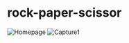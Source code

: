 # rock-paper-scissor

![Homepage](https://user-images.githubusercontent.com/73597256/101979108-01496600-3c80-11eb-9d43-81c7b0ae1fcf.JPG)
![Capture1](https://user-images.githubusercontent.com/73597256/101979109-060e1a00-3c80-11eb-8906-1ac3481d5fa4.JPG)
